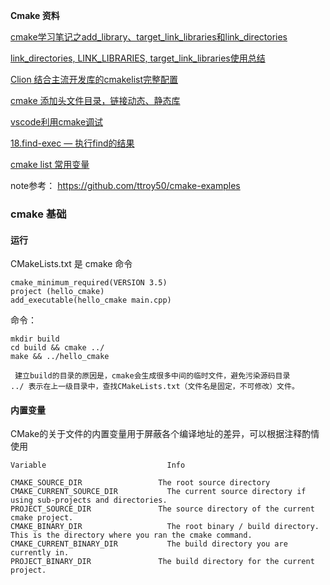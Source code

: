 **Cmake 资料**

[cmake学习笔记之add_library、target_link_libraries和link_directories](https://blog.csdn.net/bigdog_1027/article/details/79113342)

[link_directories, LINK_LIBRARIES, target_link_libraries使用总结](https://blog.csdn.net/arackethis/article/details/43488177)

[Clion 结合主流开发库的cmakelist完整配置](https://www.codeqq.com/log/MyopB5gZ.html)

[cmake 添加头文件目录，链接动态、静态库](https://www.cnblogs.com/binbinjx/p/5626916.html)

[vscode利用cmake调试](https://blog.csdn.net/code_segment/article/details/81151443)

[18.find-exec — 执行find的结果](https://blog.csdn.net/KingBoyWorld/article/details/78298559)

[cmake list 常用变量](https://blog.csdn.net/gubenpeiyuan/article/details/8667279)


note参考：  https://github.com/ttroy50/cmake-examples

### cmake 基础

#### 运行

CMakeLists.txt 是 cmake 命令

    cmake_minimum_required(VERSION 3.5)
    project (hello_cmake)
    add_executable(hello_cmake main.cpp)
   
 命令：
 
    mkdir build
    cd build && cmake ../
    make && ../hello_cmake
 
     建立build的目录的原因是，cmake会生成很多中间的临时文件，避免污染源码目录
    ../ 表示在上一级目录中，查找CMakeLists.txt（文件名是固定，不可修改）文件。
 
#### 内置变量

CMake的关于文件的内置变量用于屏蔽各个编译地址的差异，可以根据注释酌情使用

    Variable	                       Info

    CMAKE_SOURCE_DIR                 The root source directory
    CMAKE_CURRENT_SOURCE_DIR	       The current source directory if using sub-projects and directories.
    PROJECT_SOURCE_DIR	             The source directory of the current cmake project.
    CMAKE_BINARY_DIR	               The root binary / build directory. This is the directory where you ran the cmake command.
    CMAKE_CURRENT_BINARY_DIR	       The build directory you are currently in.
    PROJECT_BINARY_DIR	             The build directory for the current project.









    
    


